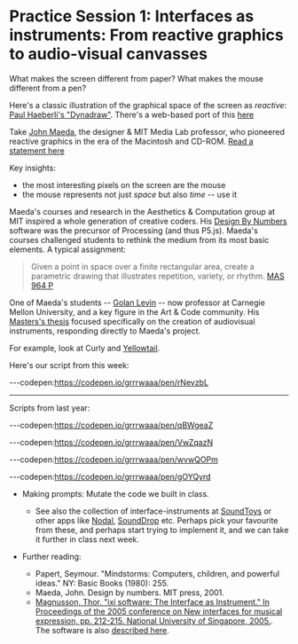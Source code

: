 # Practice Session 1: Interfaces as instruments: From reactive graphics to audio-visual canvasses

What makes the screen different from paper? What makes the mouse different from a pen?

Here's a classic illustration of the graphical space of the screen as *reactive*: [Paul Haeberli's "Dynadraw"](http://www.graficaobscura.com/dyna/). There's a web-based port of this [here](http://www.rogerandwendy.com/roger/dynadraw/)

Take [John Maeda](https://en.wikipedia.org/wiki/John_Maeda), the designer & MIT Media Lab professor, who pioneered reactive graphics in the era of the Macintosh and CD-ROM. [Read a statement here](reading/JohnMaedaDigitalDesignTheory.pdf)

Key insights:

- the most interesting pixels on the screen are the mouse
- the mouse represents not just *space* but also *time* -- use it

Maeda's courses and research in the Aesthetics & Computation group at MIT inspired a whole generation of creative coders. His [Design By Numbers](https://en.wikipedia.org/wiki/Design_By_Numbers) software was the precursor of Processing (and thus P5.js). Maeda's courses challenged students to rethink the medium from its most basic elements. A typical assignment:

> Given a point in space over a finite rectangular area, create a parametric drawing that illustrates repetition, variety, or rhythm. [MAS 964 P](https://acg.media.mit.edu/courses/mas964/presentation/panels.html)

One of Maeda's students -- [Golan Levin](http://www.flong.com) -- now professor at Carnegie Mellon University, and a key figure in the Art & Code community. His [Masters's thesis](http://www.flong.com/texts/publications/thesis/) focused specifically on the creation of audiovisual instruments, responding directly to Maeda's project. 

For example, look at Curly and [Yellowtail](http://www.flong.com/texts/reports/report_yellowtail/).

Here's our script from this week:

---codepen:https://codepen.io/grrrwaaa/pen/rNevzbL

---

Scripts from last year:

---codepen:https://codepen.io/grrrwaaa/pen/qBWgeaZ

---codepen:https://codepen.io/grrrwaaa/pen/VwZqazN

---codepen:https://codepen.io/grrrwaaa/pen/wvwQOPm

---codepen:https://codepen.io/grrrwaaa/pen/gOYQyrd

- Making prompts: Mutate the code we built in class. 
  - See also the collection of interface-instruments at [SoundToys](http://www.soundtoys.net) or other apps like [Nodal](http://nodalmusic.com), [SoundDrop](https://www.youtube.com/watch?v=63FyqOMpORI) etc. Perhaps pick your favourite from these, and perhaps start trying to implement it, and we can take it further in class next week.
  
- Further reading: 
  - Papert, Seymour. "Mindstorms: Computers, children, and powerful ideas." NY: Basic Books (1980): 255.
  - Maeda, John. Design by numbers. MIT press, 2001.
  - [Magnusson, Thor. "ixi software: The Interface as Instrument." In Proceedings of the 2005 conference on New interfaces for musical expression, pp. 212-215. National University of Singapore, 2005.](https://www.nime.org/proceedings/2005/nime2005_212.pdf). The software is also [described here](http://www.ixi-audio.net/content/software.html).
		